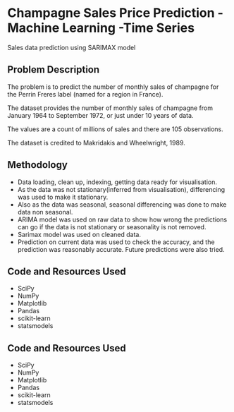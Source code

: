 # Champagne Sales Price Prediction - Machine Learning -Time Series
Sales data prediction using SARIMAX model

## Problem Description
The problem is to predict the number of monthly sales of champagne for the Perrin Freres label (named for a region in France).

The dataset provides the number of monthly sales of champagne from January 1964 to September 1972, or just under 10 years of data.

The values are a count of millions of sales and there are 105 observations.

The dataset is credited to Makridakis and Wheelwright, 1989.

## Methodology
* Data loading, clean up, indexing, getting data ready for visualisation.
* As the data was not stationary(inferred from visualisation), differencing was used to make it stationary.
* Also as the data was seasonal, seasonal differencing was done to make data non seasonal.
* ARIMA model was used on raw data to show how wrong the predictions can go if the data is not stationary or seasonality is not removed.
* Sarimax model was used on cleaned data.
* Prediction on current data was used to check the accuracy, and the prediction was reasonably accurate. Future predictions were also tried.


## Code and Resources Used
* SciPy
* NumPy
* Matplotlib
* Pandas
* scikit-learn
* statsmodels


## Code and Resources Used
* SciPy
* NumPy
* Matplotlib
* Pandas
* scikit-learn
* statsmodels
